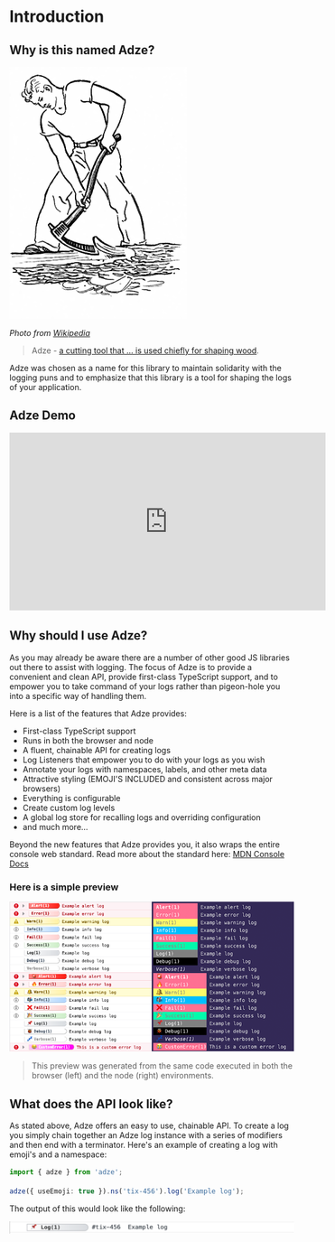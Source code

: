 # Introduction

## Why is this named Adze?

![A drawing of a man using an adze to shape a log](./assets/adze.png)

_Photo from [Wikipedia](https://en.wikipedia.org/wiki/Adze)_

> Adze - [a cutting tool that ... is used chiefly for shaping wood](https://www.merriam-webster.com/dictionary/adze).

Adze was chosen as a name for this library to maintain solidarity with the logging puns and to emphasize that this library is a tool for shaping the logs of your application.

## Adze Demo

<div class="youtube-video-container">
  <iframe width="560" height="315"  src="https://www.youtube-nocookie.com/embed/8Ht3LKowKR0" title="YouTube video player" frameborder="0" allow="accelerometer; autoplay; clipboard-write; encrypted-media; gyroscope; picture-in-picture" allowfullscreen></iframe>
</div>

## Why should I use Adze?

As you may already be aware there are a number of other good JS libraries out there to assist with logging. The focus of Adze is to provide a convenient and clean API, provide first-class TypeScript support, and to empower you to take command of your logs rather than pigeon-hole you into a specific way of handling them.

Here is a list of the features that Adze provides:

- First-class TypeScript support
- Runs in both the browser and node
- A fluent, chainable API for creating logs
- Log Listeners that empower you to do with your logs as you wish
- Annotate your logs with namespaces, labels, and other meta data
- Attractive styling (EMOJI'S INCLUDED and consistent across major browsers)
- Everything is configurable
- Create custom log levels
- A global log store for recalling logs and overriding configuration
- and much more...

Beyond the new features that Adze provides you, it also wraps the entire console web standard.
Read more about the standard here: [MDN Console Docs](https://developer.mozilla.org/en-US/docs/Web/API/console)

### Here is a simple preview

![Preview of Adze logs](./assets/demo.png)

> This preview was generated from the same code executed in both the browser (left) and the node (right) environments.

## What does the API look like?

As stated above, Adze offers an easy to use, chainable API. To create a log you simply chain together an Adze log instance with a series of modifiers and then end with a terminator. Here's an example of creating a log with emoji's and a namespace:

```typescript
import { adze } from 'adze';

adze({ useEmoji: true }).ns('tix-456').log('Example log');
```

The output of this would look like the following:

![Preview of Adze logs](./examples/api_example_output.png)
